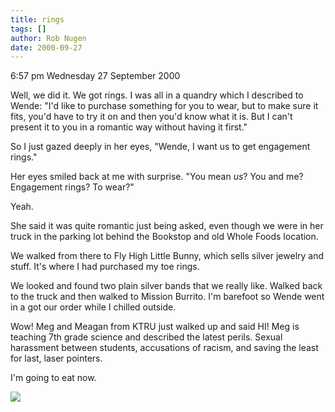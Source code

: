 ```yaml
---
title: rings
tags: []
author: Rob Nugen
date: 2000-09-27
---
```


<p class=date>6:57 pm Wednesday 27 September 2000

<p>Well, we did it.  We got rings.  I was all in a quandry which I described
to Wende: "I'd like to purchase something for you to wear, but to make sure
it fits, you'd have to try it on and then you'd know what it is.  But I
can't present it to you in a romantic way without having it first."

<p>So I just gazed deeply in her eyes, "Wende, I want us to get engagement
rings."

<p>Her eyes smiled back at me with surprise.  "You mean <em>us</em>?  You
and me?  Engagement rings?  To wear?"

<p>Yeah.

<p>She said it was quite romantic just being asked, even though we were in
her truck in the parking lot behind the Bookstop and old Whole Foods
location.

<p>We walked from there to Fly High Little Bunny, which sells silver jewelry
and stuff.  It's where I had purchased my toe rings.

<p>We looked and found two plain silver bands that we really like.  Walked
back to the truck and then walked to Mission Burrito.  I'm barefoot so Wende
went in a got our order while I chilled outside.

<p>Wow!  Meg and Meagan from KTRU just walked up and said HI!  Meg is
teaching 7th grade science and described the latest perils.  Sexual
harassment between students, accusations of racism, and saving the least for
last, laser pointers.

<p>I'm going to eat now.

<p><img src="/images/rob/wL-ROB.gif">

